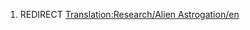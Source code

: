 1.  REDIRECT [Translation:Research/Alien
    Astrogation/en](Translation:Research/Alien_Astrogation/en "wikilink")